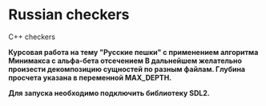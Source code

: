 # Russian checkers
C++ checkers

**Курсовая работа на тему "Русские пешки" с применением алгоритма Минимакса c альфа-бета отсечением
В дальнейшем желательно произести декомпозицию сущностей по разным файлам.
Глубина просчета указана в переменной MAX_DEPTH.**

__Для запуска необходимо подключить библиотеку SDL2.__
